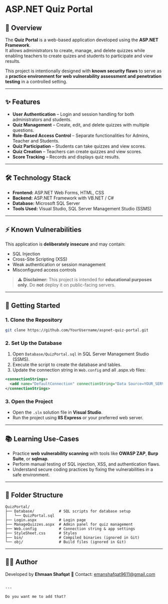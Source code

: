 # ASP.NET Quiz Portal

## 📌 Overview
The **Quiz Portal** is a web-based application developed using the **ASP.NET Framework**.  
It allows administrators to create, manage, and delete quizzes while enabling teachers to create quizes and students to participate and view results.  

This project is intentionally designed with **known security flaws** to serve as a **practice environment for web vulnerability assessment and penetration testing** in a controlled setting.

---

## ✨ Features
- **User Authentication** – Login and session handling for both administrators and students.  
- **Quiz Management** – Create, edit, and delete quizzes with multiple questions.  
- **Role-Based Access Control** – Separate functionalities for Admins, Teacher and Students.  
- **Quiz Participation** – Students can take quizzes and view scores.
- **Quiz Creation** – Teachers can create quizzes and view scores.
- **Score Tracking** – Records and displays quiz results.

---

## 🛠️ Technology Stack
- **Frontend:** ASP.NET Web Forms, HTML, CSS  
- **Backend:** ASP.NET Framework with VB.NET / C#  
- **Database:** Microsoft SQL Server  
- **Tools Used:** Visual Studio, SQL Server Management Studio (SSMS)

---

## ⚡ Known Vulnerabilities
This application is **deliberately insecure** and may contain:  
- SQL Injection  
- Cross-Site Scripting (XSS)  
- Weak authentication or session management  
- Misconfigured access controls  

> ⚠️ **Disclaimer:** This project is intended for **educational purposes only**. Do **not** deploy it on public-facing servers.

---

## 🚀 Getting Started

### 1. Clone the Repository
```bash
git clone https://github.com/YourUsername/aspnet-quiz-portal.git
````

### 2. Set Up the Database

1. Open `Database/QuizPortal.sql` in SQL Server Management Studio (SSMS).
2. Execute the script to create the database and tables.
3. Update the connection string in `Web.config` and all .aspx.vb files:

```xml
<connectionStrings>
  <add name="DefaultConnection" connectionString="Data Source=YOUR_SERVER\SQLEXPRESS;Initial Catalog=OnlineTest;Integrated Security=True;" providerName="System.Data.SqlClient" />
</connectionStrings>
```

### 3. Open the Project

* Open the `.sln` solution file in **Visual Studio**.
* Run the project using **IIS Express** or your preferred web server.

---

## 📚 Learning Use-Cases

* Practice **web vulnerability scanning** with tools like **OWASP ZAP**, **Burp Suite**, or **sqlmap**.
* Perform manual testing of SQL injection, XSS, and authentication flaws.
* Understand secure coding practices by fixing the vulnerabilities in a safe environment.

---

## 📄 Folder Structure

```
QuizPortal/
├── Database/           # SQL scripts for database setup
│   └── QuizPortal.sql
├── Login.aspx          # Login page
├── ManageQuizzes.aspx  # Admin panel for quiz management
├── Web.config          # Connection string & app settings
├── StyleSheet.css      # Styles
├── bin/                # Compiled binaries (ignored in Git)
└── obj/                # Build files (ignored in Git)
```

---


## 👩‍💻 Author

Developed by **Ehmaan Shafqat**
📧 Contact: emanshafqat9611@gmail.com

```

---

Do you want me to add that?
```
